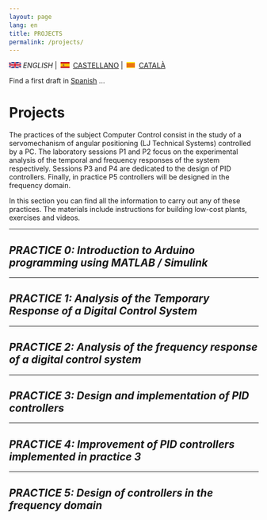 ```yaml
---
layout: page
lang: en
title: PROJECTS
permalink: /projects/
---
```


![English](en.png) *ENGLISH* | ![Castellano](es.png) [CASTELLANO](proyectos.md) | ![Català](ca.png) [CATALÀ](projectes.md)


Find a first draft in [Spanish](proyectos.md) ...

# Projects

The practices of the subject Computer Control consist in the study of a servomechanism of angular positioning (LJ Technical Systems) controlled by a PC. The laboratory sessions P1 and P2 focus on the experimental analysis of the temporal and frequency responses of the system respectively. Sessions P3 and P4 are dedicated to the design of PID controllers. Finally, in practice P5 controllers will be designed in the frequency domain.

In this section you can find all the information to carry out any of these practices. The materials include instructions for building low-cost plants, exercises and videos.

<hr/>

## *PRACTICE 0: Introduction to Arduino programming using MATLAB / Simulink*

<hr/>

## *PRACTICE 1: Analysis of the Temporary Response of a Digital Control System*

<hr/>

## *PRACTICE 2: Analysis of the frequency response of a digital control system*

<hr/>

## *PRACTICE 3: Design and implementation of PID controllers*

<hr/>

## *PRACTICE 4: Improvement of PID controllers implemented in practice 3*

<hr/>

## *PRACTICE 5: Design of controllers in the frequency domain*
